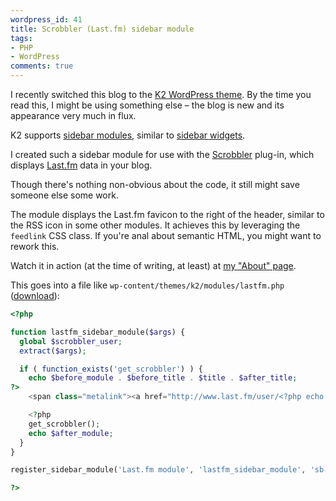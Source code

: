 ```yaml
---
wordpress_id: 41
title: Scrobbler (Last.fm) sidebar module
tags:
- PHP
- WordPress
comments: true
---
```

I recently switched this blog to the <a href="http://www.getk2.com">K2 WordPress theme</a>. By the time you read this, I might be using something else &ndash; the blog is new and its appearance very much in flux.

K2 supports <a href="http://nybblelabs.org.uk/projects/sidebar-modules/">sidebar modules</a>, similar to <a href="http://automattic.com/code/widgets/">sidebar widgets</a>.

I created such a sidebar module for use with the <a href="http://leflo.de/projekte/wordpress/scrobbler/">Scrobbler</a> plug-in, which displays <a href="http://www.last.fm">Last.fm</a> data in your blog.

<!--more-->

Though there's nothing non-obvious about the code, it still might save someone else some work.

The module displays the Last.fm favicon to the right of the header, similar to the RSS icon in some other modules. It achieves this by leveraging the <code>feedlink</code> CSS class. If you're anal about semantic HTML, you might want to rework this.

Watch it in action (at the time of writing, at least) at <a href="http://henrik.nyh.se/about/">my "About" page</a>.

This goes into a file like <code>wp-content/themes/k2/modules/lastfm.php</code> (<a href="http://henrik.nyh.se/uploads/lastfm.phps">download</a>):

``` php
<?php

function lastfm_sidebar_module($args) {
  global $scrobbler_user;
  extract($args);

  if ( function_exists('get_scrobbler') ) {
    echo $before_module . $before_title . $title . $after_title;
?>
    <span class="metalink"><a href="http://www.last.fm/user/<?php echo $scrobbler_user; ?>" class="feedlink" title="My Last.fm profile"><img src="http://static.last.fm/matt/favicon.ico" alt="Last.fm" /></a></span>

    <?php
    get_scrobbler();
    echo $after_module;
  }
}

register_sidebar_module('Last.fm module', 'lastfm_sidebar_module', 'sb-lastfm');

?>
```
